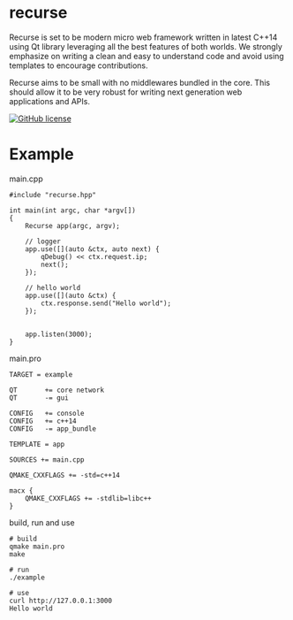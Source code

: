 # recurse

Recurse is set to be modern micro web framework written in latest C++14 using
Qt library leveraging all the best features of both worlds.  We strongly
emphasize on writing a clean and easy to understand code and avoid using
templates to encourage contributions.

Recurse aims to be small with no middlewares bundled in the core. This should
allow it to be very robust for writing next generation web applications and
APIs.


[![GitHub license](https://img.shields.io/github/license/mashape/apistatus.svg)](https://github.com/xwalk/recurse/blob/master/LICENSE)

# Example

main.cpp
```
#include "recurse.hpp"

int main(int argc, char *argv[])
{
    Recurse app(argc, argv);

    // logger
    app.use([](auto &ctx, auto next) {
        qDebug() << ctx.request.ip;
        next();
    });

    // hello world
    app.use([](auto &ctx) {
        ctx.response.send("Hello world");
    });


    app.listen(3000);
}

```
main.pro
```
TARGET = example

QT       += core network
QT       -= gui

CONFIG   += console
CONFIG   += c++14
CONFIG   -= app_bundle

TEMPLATE = app

SOURCES += main.cpp

QMAKE_CXXFLAGS += -std=c++14

macx {
    QMAKE_CXXFLAGS += -stdlib=libc++
}
```

build, run and use
```
# build
qmake main.pro
make

# run
./example

# use
curl http://127.0.0.1:3000
Hello world
